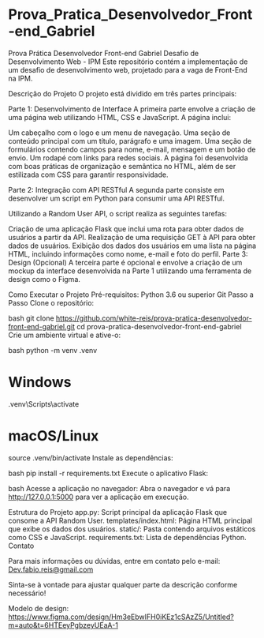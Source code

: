 # Prova_Pratica_Desenvolvedor_Front-end_Gabriel
Prova Prática Desenvolvedor Front-end Gabriel
Desafio de Desenvolvimento Web - IPM
Este repositório contém a implementação de um desafio de desenvolvimento web, projetado para a vaga de Front-End na IPM.

Descrição do Projeto
O projeto está dividido em três partes principais:

Parte 1: Desenvolvimento de Interface
A primeira parte envolve a criação de uma página web utilizando HTML, CSS e JavaScript. A página inclui:

Um cabeçalho com o logo e um menu de navegação.
Uma seção de conteúdo principal com um título, parágrafo e uma imagem.
Uma seção de formulários contendo campos para nome, e-mail, mensagem e um botão de envio.
Um rodapé com links para redes sociais.
A página foi desenvolvida com boas práticas de organização e semântica no HTML, além de ser estilizada com CSS para garantir responsividade.

Parte 2: Integração com API RESTful
A segunda parte consiste em desenvolver um script em Python para consumir uma API RESTful.

Utilizando a Random User API, o script realiza as seguintes tarefas:

Criação de uma aplicação Flask que inclui uma rota para obter dados de usuários a partir da API.
Realização de uma requisição GET à API para obter dados de usuários.
Exibição dos dados dos usuários em uma lista na página HTML, incluindo informações como nome, e-mail e foto do perfil.
Parte 3: Design (Opcional)
A terceira parte é opcional e envolve a criação de um mockup da interface desenvolvida na Parte 1 utilizando uma ferramenta de design como o Figma.

Como Executar o Projeto
Pré-requisitos:
Python 3.6 ou superior
Git
Passo a Passo
Clone o repositório:

bash
git clone https://github.com/white-reis/prova-pratica-desenvolvedor-front-end-gabriel.git
cd prova-pratica-desenvolvedor-front-end-gabriel
Crie um ambiente virtual e ative-o:

bash
python -m venv .venv
# Windows
.venv\Scripts\activate
# macOS/Linux
source .venv/bin/activate
Instale as dependências:

bash
pip install -r requirements.txt
Execute o aplicativo Flask:

bash
Acesse a aplicação no navegador:
Abra o navegador e vá para http://127.0.0.1:5000 para ver a aplicação em execução.

Estrutura do Projeto
app.py: Script principal da aplicação Flask que consome a API Random User.
templates/index.html: Página HTML principal que exibe os dados dos usuários.
static/: Pasta contendo arquivos estáticos como CSS e JavaScript.
requirements.txt: Lista de dependências Python.
Contato

Para mais informações ou dúvidas, entre em contato pelo e-mail: Dev.fabio.reis@gmail.com

Sinta-se à vontade para ajustar qualquer parte da descrição conforme necessário!

Modelo de design: 
https://www.figma.com/design/Hm3eEbwIFH0iKEz1cSAzZ5/Untitled?m=auto&t=6HTEeyPgbzeyUEaA-1

